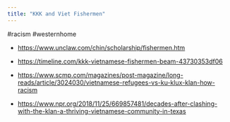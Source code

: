 ```yaml
---
title: "KKK and Viet Fishermen"
---
```

#racism
#westernhome

* https://www.unclaw.com/chin/scholarship/fishermen.htm


* https://timeline.com/kkk-vietnamese-fishermen-beam-43730353df06


* https://www.scmp.com/magazines/post-magazine/long-reads/article/3024030/vietnamese-refugees-vs-ku-klux-klan-how-racism


* https://www.npr.org/2018/11/25/669857481/decades-after-clashing-with-the-klan-a-thriving-vietnamese-community-in-texas


